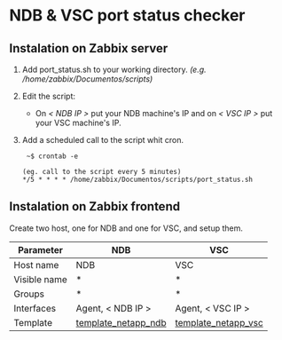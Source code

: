 # NDB & VSC port status checker

## Instalation on Zabbix server

 1. Add port_status.sh to your working directory. *(e.g. /home/zabbix/Documentos/scripts)*
 2. Edit the script:
	* On *< NDB IP >* put your NDB machine's IP and on *< VSC IP >* put your VSC machine's IP.
 3. Add a scheduled call to the script whit cron.
 

         ~$ crontab -e

		(eg. call to the script every 5 minutes)
		*/5 * * * * /home/zabbix/Documentos/scripts/port_status.sh

  ## Instalation on Zabbix frontend
  Create two host, one for NDB and one for VSC, and setup them.

|Parameter|NDB|VSC|
|--|--|--|
|Host name  | NDB | VSC |
|Visible name  | * | * |
|Groups  | * | * |
|Interfaces  | Agent, < NDB IP >  | Agent, < VSC IP > |
|Template  | [template_netapp_ndb](https://github.com/zabbix/community-templates/tree/main/Storage_Devices/NetAPP/templates_netapp_ndb) | [template_netapp_vsc](https://github.com/zabbix/community-templates/tree/main/Storage_Devices/NetAPP/templates_netapp_vsc) |
